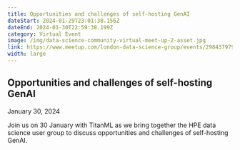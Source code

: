 ```yaml
---
title: Opportunities and challenges of self-hosting GenAI
dateStart: 2024-01-29T23:01:38.156Z
dateEnd: 2024-01-30T22:59:38.199Z
category: Virtual Event
image: /img/data-science-community-virtual-meet-up-2-asset.jpg
link: https://www.meetup.com/london-data-science-group/events/298437979/?utm_medium=referral&utm_campaign=share-btn_savedevents_share_modal&utm_source=link
width: large
---
```

## Opportunities and challenges of self-hosting GenAI

January 30, 2024

Join us on 30 January with TitanML as we bring together the HPE data science user group to discuss opportunities and challenges of self-hosting GenAI.